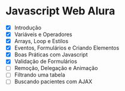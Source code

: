 # Javascript Web Alura

- [x] Introdução
- [x] Variáveis e Operadores
- [x] Arrays, Loop e Estilos
- [x] Eventos, Formulários e Criando Elementos
- [x] Boas Práticas com Javascript
- [x] Validação de Formulários
- [ ] Remoção, Delegação e Animação
- [ ] Filtrando uma tabela
- [ ] Buscando pacientes com AJAX